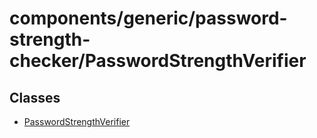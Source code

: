 # components/generic/password-strength-checker/PasswordStrengthVerifier

## Classes

- [PasswordStrengthVerifier](classes/PasswordStrengthVerifier.md)
